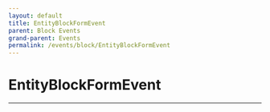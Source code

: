 ```yaml
---
layout: default
title: EntityBlockFormEvent
parent: Block Events
grand-parent: Events
permalink: /events/block/EntityBlockFormEvent
---
```


# EntityBlockFormEvent

---
